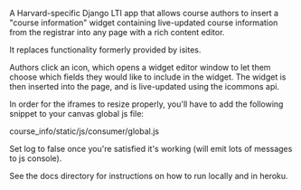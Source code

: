 
A Harvard-specific Django LTI app that allows course authors to insert a 
"course information" widget containing live-updated course information from the registrar into 
any page with a rich content editor.

It replaces functionality formerly provided by isites.

Authors click an icon, which opens a widget editor window to let them choose
which fields they would like to include in the widget. The widget is then 
inserted into the page, and is live-updated using the icommons api.

In order for the iframes to resize properly, you'll have to add the following
snippet to your canvas global js file:

course_info/static/js/consumer/global.js

Set log to false once you're satisfied it's working (will emit lots of messages to js console). 

See the docs directory for instructions on how to run locally and in heroku.